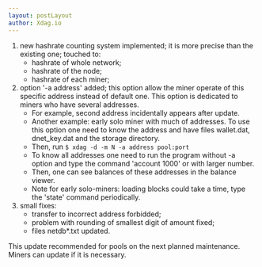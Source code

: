 ```yaml
---
layout: postLayout
author: Xdag.io
---
```


1. new hashrate counting system implemented; it is more precise than the existing one;  touched to:
   * hashrate of whole network;
   * hashrate of the node;
   * hashrate of each miner;
1. option '-a address' added; this option allow the miner operate of this specific address instead of default one.
This option is dedicated to miners who have several addresses.
   * For example, second address incidentally appears after update.
   * Another example: early solo miner with much of addresses. To use this option one need to know the address and have files wallet.dat, dnet_key.dat and the storage directory.
   * Then, run `$ xdag -d -m N -a address pool:port`
   * To know all addresses one need to run the program without -a option and type the command 'account 1000' or with larger number.
   * Then, one can see balances of these addresses in the balance viewer.
   * Note for early solo-miners: loading blocks could take a time, type the 'state' command periodically.
1. small fixes:
   * transfer to incorrect address forbidded;
   * problem with rounding of smallest digit of amount fixed;
   * files netdb\*.txt updated.

This update recommended for pools on the next planned maintenance. Miners can update if it is necessary.